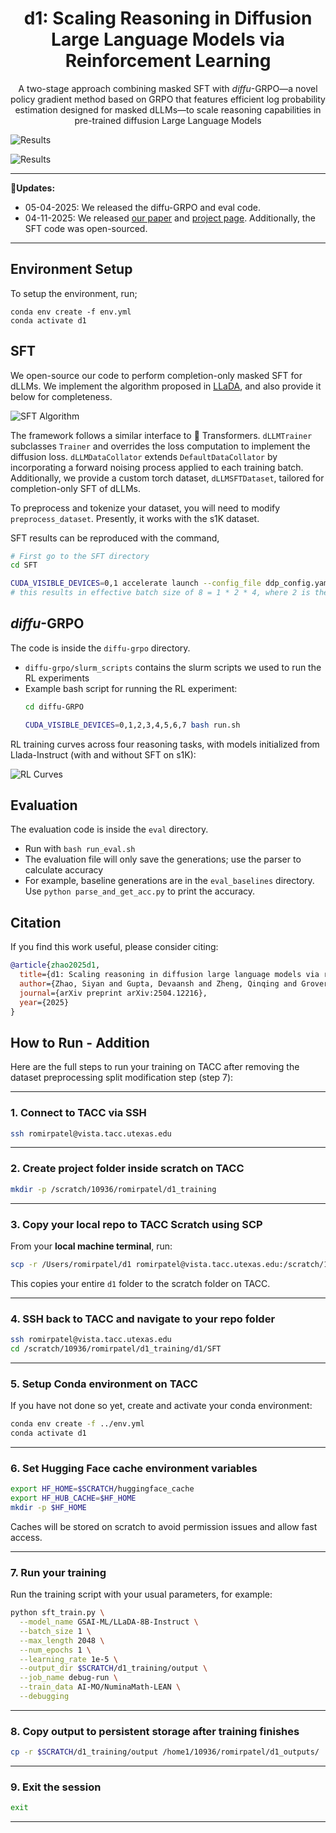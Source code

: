 <div  align="center">
    <h1>d1: Scaling Reasoning in Diffusion Large Language Models via Reinforcement Learning</h1>
  <p>A two-stage approach combining masked SFT with <i>diffu</i>-GRPO—a novel policy gradient method based on GRPO that features efficient log probability estimation designed for masked dLLMs—to scale reasoning capabilities in pre-trained diffusion Large Language Models</p>
</div>



![Results](media/pull_fig.png)

![Results](media/sota.png)

<div align="center">
  <hr width="100%">
</div>

**🔄Updates:**

* 05-04-2025: We released the diffu-GRPO and eval code.
* 04-11-2025: We released [our paper](https://dllm-reasoning.github.io/media/preprint.pdf) and [project page](https://dllm-reasoning.github.io). Additionally, the SFT code was open-sourced.

<div align="center">
  <hr width="100%">
</div>



## Environment Setup

To setup the environment, run;
```
conda env create -f env.yml
conda activate d1
```


## SFT

We open-source our code to perform completion-only masked SFT for dLLMs. We implement the algorithm proposed in [LLaDA](https://github.com/ML-GSAI/LLaDA), and also provide it below for completeness.

![SFT Algorithm](media/algorithm_sft.png)

The framework follows a similar interface to 🤗 Transformers. `dLLMTrainer` subclasses `Trainer` and overrides the loss computation to implement the diffusion loss. `dLLMDataCollator` extends `DefaultDataCollator` by incorporating a forward noising process applied to each training batch. Additionally, we provide a custom torch dataset, `dLLMSFTDataset`, tailored for completion-only SFT of dLLMs.

To preprocess and tokenize your dataset, you will need to modify `preprocess_dataset`. Presently, it works with the s1K dataset.

SFT results can be reproduced with the command,
```bash
# First go to the SFT directory
cd SFT

CUDA_VISIBLE_DEVICES=0,1 accelerate launch --config_file ddp_config.yaml --main_process_port 29500 --num_processes 2 sft_train.py --grad_accum_steps 4 --batch_size 1 --num_epochs 20 
# this results in effective batch size of 8 = 1 * 2 * 4, where 2 is the number of gpus.
```


## _diffu_-GRPO

The code is inside the `diffu-grpo` directory.

- `diffu-grpo/slurm_scripts` contains the slurm scripts we used to run the RL experiments
- Example bash script for running the RL experiment:
  ```bash
  cd diffu-GRPO
  
  CUDA_VISIBLE_DEVICES=0,1,2,3,4,5,6,7 bash run.sh
  ```

RL training curves across four reasoning tasks, with models initialized from Llada-Instruct (with and without SFT on s1K):

![RL Curves](media/rl_curves_train.png)



## Evaluation

The evaluation code is inside the `eval` directory.

- Run with `bash run_eval.sh`
- The evaluation file will only save the generations; use the parser to calculate accuracy
- For example, baseline generations are in the `eval_baselines` directory. Use `python parse_and_get_acc.py` to print the accuracy.


## Citation

If you find this work useful, please consider citing:

```bibtex
@article{zhao2025d1,
  title={d1: Scaling reasoning in diffusion large language models via reinforcement learning},
  author={Zhao, Siyan and Gupta, Devaansh and Zheng, Qinqing and Grover, Aditya},
  journal={arXiv preprint arXiv:2504.12216},
  year={2025}
}
```
## How to Run - Addition

Here are the full steps to run your training on TACC after removing the dataset preprocessing split modification step (step 7):

***

### 1. Connect to TACC via SSH

```bash
ssh romirpatel@vista.tacc.utexas.edu
```

***

### 2. Create project folder inside scratch on TACC

```bash
mkdir -p /scratch/10936/romirpatel/d1_training
```

***

### 3. Copy your local repo to TACC Scratch using SCP

From your **local machine terminal**, run:

```bash
scp -r /Users/romirpatel/d1 romirpatel@vista.tacc.utexas.edu:/scratch/10936/romirpatel/d1_training/
```

This copies your entire `d1` folder to the scratch folder on TACC.

***

### 4. SSH back to TACC and navigate to your repo folder

```bash
ssh romirpatel@vista.tacc.utexas.edu
cd /scratch/10936/romirpatel/d1_training/d1/SFT
```

***

### 5. Setup Conda environment on TACC

If you have not done so yet, create and activate your conda environment:

```bash
conda env create -f ../env.yml
conda activate d1
```

***

### 6. Set Hugging Face cache environment variables

```bash
export HF_HOME=$SCRATCH/huggingface_cache
export HF_HUB_CACHE=$HF_HOME
mkdir -p $HF_HOME
```

Caches will be stored on scratch to avoid permission issues and allow fast access.

***

### 7. Run your training

Run the training script with your usual parameters, for example:

```bash
python sft_train.py \
  --model_name GSAI-ML/LLaDA-8B-Instruct \
  --batch_size 1 \
  --max_length 2048 \
  --num_epochs 1 \
  --learning_rate 1e-5 \
  --output_dir $SCRATCH/d1_training/output \
  --job_name debug-run \
  --train_data AI-MO/NuminaMath-LEAN \
  --debugging
```

***

### 8. Copy output to persistent storage after training finishes

```bash
cp -r $SCRATCH/d1_training/output /home1/10936/romirpatel/d1_outputs/
```

***

### 9. Exit the session

```bash
exit
```

***





